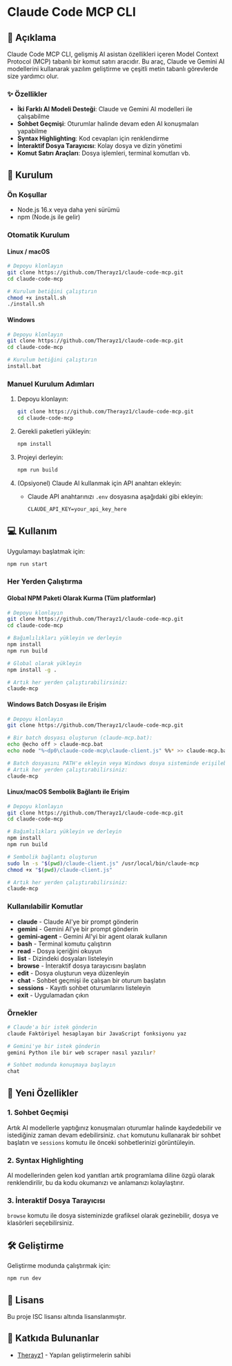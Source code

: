 # Claude Code MCP CLI

## 📝 Açıklama

Claude Code MCP CLI, gelişmiş AI asistan özellikleri içeren Model Context Protocol (MCP) tabanlı bir komut satırı aracıdır. Bu araç, Claude ve Gemini AI modellerini kullanarak yazılım geliştirme ve çeşitli metin tabanlı görevlerde size yardımcı olur.

### ✨ Özellikler

- **İki Farklı AI Modeli Desteği**: Claude ve Gemini AI modelleri ile çalışabilme
- **Sohbet Geçmişi**: Oturumlar halinde devam eden AI konuşmaları yapabilme
- **Syntax Highlighting**: Kod cevapları için renklendirme
- **İnteraktif Dosya Tarayıcısı**: Kolay dosya ve dizin yönetimi
- **Komut Satırı Araçları**: Dosya işlemleri, terminal komutları vb.

## 🚀 Kurulum

### Ön Koşullar

- Node.js 16.x veya daha yeni sürümü
- npm (Node.js ile gelir)

### Otomatik Kurulum

#### Linux / macOS
```bash
# Depoyu klonlayın
git clone https://github.com/Therayz1/claude-code-mcp.git
cd claude-code-mcp

# Kurulum betiğini çalıştırın
chmod +x install.sh
./install.sh
```

#### Windows
```bash
# Depoyu klonlayın
git clone https://github.com/Therayz1/claude-code-mcp.git
cd claude-code-mcp

# Kurulum betiğini çalıştırın
install.bat
```

### Manuel Kurulum Adımları

1. Depoyu klonlayın:
   ```bash
   git clone https://github.com/Therayz1/claude-code-mcp.git
   cd claude-code-mcp
   ```

2. Gerekli paketleri yükleyin:
   ```bash
   npm install
   ```

3. Projeyi derleyin:
   ```bash
   npm run build
   ```

4. (Opsiyonel) Claude AI kullanmak için API anahtarı ekleyin:
   - Claude API anahtarınızı `.env` dosyasına aşağıdaki gibi ekleyin:
     ```
     CLAUDE_API_KEY=your_api_key_here
     ```

## 💻 Kullanım

Uygulamayı başlatmak için:

```bash
npm run start
```

### Her Yerden Çalıştırma

#### Global NPM Paketi Olarak Kurma (Tüm platformlar)
```bash
# Depoyu klonlayın
git clone https://github.com/Therayz1/claude-code-mcp.git
cd claude-code-mcp

# Bağımlılıkları yükleyin ve derleyin
npm install
npm run build

# Global olarak yükleyin
npm install -g .

# Artık her yerden çalıştırabilirsiniz:
claude-mcp
```

#### Windows Batch Dosyası ile Erişim
```bash
# Depoyu klonlayın
git clone https://github.com/Therayz1/claude-code-mcp.git

# Bir batch dosyası oluşturun (claude-mcp.bat):
echo @echo off > claude-mcp.bat
echo node "%~dp0\claude-code-mcp\claude-client.js" %%* >> claude-mcp.bat

# Batch dosyasını PATH'e ekleyin veya Windows dosya sisteminde erişilebilir bir yere koyun
# Artık her yerden çalıştırabilirsiniz:
claude-mcp
```

#### Linux/macOS Sembolik Bağlantı ile Erişim
```bash
# Depoyu klonlayın
git clone https://github.com/Therayz1/claude-code-mcp.git
cd claude-code-mcp

# Bağımlılıkları yükleyin ve derleyin
npm install
npm run build

# Sembolik bağlantı oluşturun
sudo ln -s "$(pwd)/claude-client.js" /usr/local/bin/claude-mcp
chmod +x "$(pwd)/claude-client.js"

# Artık her yerden çalıştırabilirsiniz:
claude-mcp
```

### Kullanılabilir Komutlar

- **claude** <text> - Claude AI'ye bir prompt gönderin
- **gemini** <text> - Gemini AI'ye bir prompt gönderin
- **gemini-agent** <text> - Gemini AI'yi bir agent olarak kullanın
- **bash** <command> - Terminal komutu çalıştırın
- **read** <filepath> - Dosya içeriğini okuyun
- **list** <path> - Dizindeki dosyaları listeleyin
- **browse** - İnteraktif dosya tarayıcısını başlatın
- **edit** <filepath> <content> - Dosya oluşturun veya düzenleyin
- **chat** - Sohbet geçmişi ile çalışan bir oturum başlatın
- **sessions** - Kayıtlı sohbet oturumlarını listeleyin
- **exit** - Uygulamadan çıkın

### Örnekler

```bash
# Claude'a bir istek gönderin
claude Faktöriyel hesaplayan bir JavaScript fonksiyonu yaz

# Gemini'ye bir istek gönderin
gemini Python ile bir web scraper nasıl yazılır?

# Sohbet modunda konuşmaya başlayın
chat
```

## 📖 Yeni Özellikler

### 1. Sohbet Geçmişi
Artık AI modellerle yaptığınız konuşmaları oturumlar halinde kaydedebilir ve istediğiniz zaman devam edebilirsiniz. `chat` komutunu kullanarak bir sohbet başlatın ve `sessions` komutu ile önceki sohbetlerinizi görüntüleyin.

### 2. Syntax Highlighting
AI modellerinden gelen kod yanıtları artık programlama diline özgü olarak renklendirilir, bu da kodu okumanızı ve anlamanızı kolaylaştırır.

### 3. İnteraktif Dosya Tarayıcısı
`browse` komutu ile dosya sisteminizde grafiksel olarak gezinebilir, dosya ve klasörleri seçebilirsiniz.

## 🛠️ Geliştirme

Geliştirme modunda çalıştırmak için:

```bash
npm run dev
```

## 📄 Lisans

Bu proje ISC lisansı altında lisanslanmıştır.

## 👥 Katkıda Bulunanlar

- [Therayz1](https://github.com/Therayz1) - Yapılan geliştirmelerin sahibi
